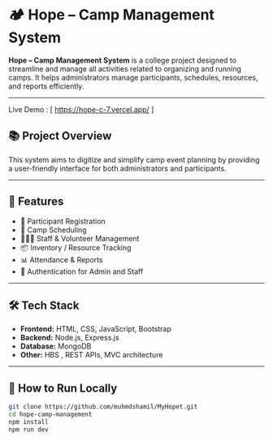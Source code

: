 # 🏕️ Hope – Camp Management System

**Hope – Camp Management System** is a college project designed to streamline and manage all activities related to organizing and running camps. It helps administrators manage participants, schedules, resources, and reports efficiently.

---

Live Demo : [ https://hope-c-7.vercel.app/ ]


## 📚 Project Overview

This system aims to digitize and simplify camp event planning by providing a user-friendly interface for both administrators and participants.

---

## 🎯 Features

- 📝 Participant Registration
- 📅 Camp Scheduling
- 🧑‍🤝‍🧑 Staff & Volunteer Management
- 📦 Inventory / Resource Tracking
- 📊 Attendance & Reports
- 🔐 Authentication for Admin and Staff

---

## 🛠️ Tech Stack

- **Frontend:** HTML, CSS, JavaScript, Bootstrap
- **Backend:** Node.js, Express.js
- **Database:** MongoDB 
- **Other:** HBS , REST APIs, MVC architecture

---

## 🚀 How to Run Locally

```bash
git clone https://github.com/muhmdshamil/MyHopet.git
cd hope-camp-management
npm install
npm run dev
